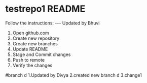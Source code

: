 # testrepo1 README
Follow the instructions:
--- Updated by Bhuvi
1. Open github.com
2. Create new repository
3. Create new branches
4. Update README 
5. Stage and Commit changes
6. Push to remote
7. Verify the changes

#branch d
1.Updated by Divya
2.created new branch d
3.change1
